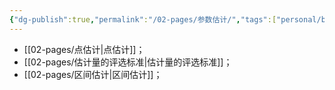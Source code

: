 ```yaml
---
{"dg-publish":true,"permalink":"/02-pages/参数估计/","tags":["personal/blog","概率论"]}
---
```


- [[02-pages/点估计\|点估计]]；
- [[02-pages/估计量的评选标准\|估计量的评选标准]]；
- [[02-pages/区间估计\|区间估计]]；